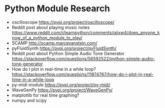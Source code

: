 # Python Module Research
- oscilloscope https://pypi.org/project/oscilloscope/
- Reddit post about playing music notes https://www.reddit.com/r/learnpython/comments/qjixw4/does_anyone_know_of_a_python_module_to_play/
- SCAMP http://scamp.marcevanstein.com/
- pyFluidSynth https://pypi.org/project/pyFluidSynth/
- Reddit post about Python Simple Audio Tone Generator https://stackoverflow.com/questions/56592522/python-simple-audio-tone-generator
- How do I plot in real-time in a while loop? https://stackoverflow.com/questions/11874767/how-do-i-plot-in-real-time-in-a-while-loop
- py-midi module https://pypi.org/project/py-midi/
- WaveGenPy https://pypi.org/project/WaveGenPy/
- matplotlib for real time graphing?
- numpy and scipy